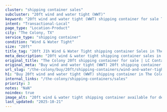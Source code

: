 ```yaml
---
cluster: "shipping container sales"
subcluster: "20ft wind and water tight (WWT)"
keyword: "20ft wind and water tight (WWT) shipping container for sale The Colony, TX"
intent: "Transactional-Local"
page_type: "Location-Product"
city: "The Colony, TX"
service_type: "shipping container"
condition: "Wind & Water Tight"
size: "20ft"
title_tag: "20ft J1h Wind & Water Tight shipping container Sales in The Colony | LC Container"
meta_description: "20ft wind & water tight shipping container sales in The Colony. Fast delivery, competitive pricing. Serving shipping containers area. Quote ID: 23C. Call (214) 524-4168 for your free quote today."
original_title: "The Colony 20ft shipping container for sale | LC Container"
original_meta: "Buy wind and water tight (WWT) 20ft shipping container sale with local delivery in The Colony, TX. LC Container — local Since 2003. Request a fast quote today."
url_slug: "/the-colony/buy/20ft/shipping-containers/wind-and-water-tight-wwt"
h1: "Buy 20ft wind and water tight (WWT) shipping container in The Colony"
internal_links: "/the-colony/shipping-containers/sales"
priority: 3
notes: "NaN"
noindex: true
image_alt: "20ft wind & water tight shipping container available for delivery in The Colony"
last_updated: "2025-10-21"
---
```


<!-- TODO: Add unique city/inventory copy, images, and internal links here. -->
